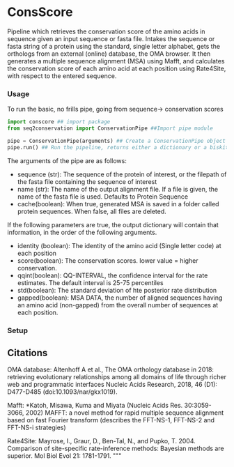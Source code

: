 # ConsScore

Pipeline which retrieves the conservation score of the amino acids in sequence
given an input sequence or fasta file. Intakes the sequence or fasta string of a protein using the standard, single
letter alphabet, gets the orthologs from an external (online) database, the OMA browser. It then generates a
multiple sequence alignment (MSA) using Mafft, and calculates the conservation score of each
amino acid at each position using Rate4Site, with respect to the entered sequence.

### Usage

To run the basic, no frills pipe, going from sequence-> conservation scores

```python
import conscore ## import package
from seq2conservation import ConservationPipe ##Import pipe module

pipe = ConservationPipe(arguments) ## Create a ConservationPipe object with arguments of choice
pipe.run() ## Run the pipeline, returns either a dictionary or a biskit.ProfileCollection containing the conservation score for each amino acid in the sequence
```
The arguments of the pipe are as follows:
 - sequence (str): The sequence of the protein of interest, or the filepath of the fasta file containing
    the sequence of interest
 - name (str): The name of the output alignment file. If a file is given, the name of the fasta file is used.
    Defaults to Protein Sequence
 - cache(boolean): When true, generated MSA is saved in a folder called protein sequences. When false, all
    files are deleted.
    
If the following parameters are true, the output dictionary will contain that information,
in the order of the following arguments.

 - identity (boolean): The identity of the amino acid (Single letter code) at each position
 - score(boolean): The conservation scores. lower value = higher conservation.
 - qqint(boolean): QQ-INTERVAL, the confidence interval for the rate estimates. The default interval is 25-75 percentiles
 - std(boolean): The standard deviation of hte posterior rate distribution
 - gapped(boolean): MSA DATA, the number of aligned sequences having an amino acid (non-gapped) from the overall
    number of sequences at each position.

### Setup



## Citations
OMA database:
Altenhoff A et al., The OMA orthology database in 2018: retrieving evolutionary relationships among
all domains of life through richer web and programmatic interfaces Nucleic Acids Research, 2018,
46 (D1): D477-D485 (doi:10.1093/nar/gkx1019).

Mafft:
*Katoh, Misawa, Kuma and Miyata (Nucleic Acids Res. 30:3059-3066, 2002) MAFFT: a novel method for rapid
multiple sequence alignment based on fast Fourier transform (describes the FFT-NS-1, FFT-NS-2 and FFT-NS-i
strategies)


Rate4Site:
Mayrose, I., Graur, D., Ben-Tal, N., and Pupko, T. 2004. Comparison of site-specific rate-inference methods:
Bayesian methods are superior. Mol Biol Evol 21: 1781-1791.
"""
